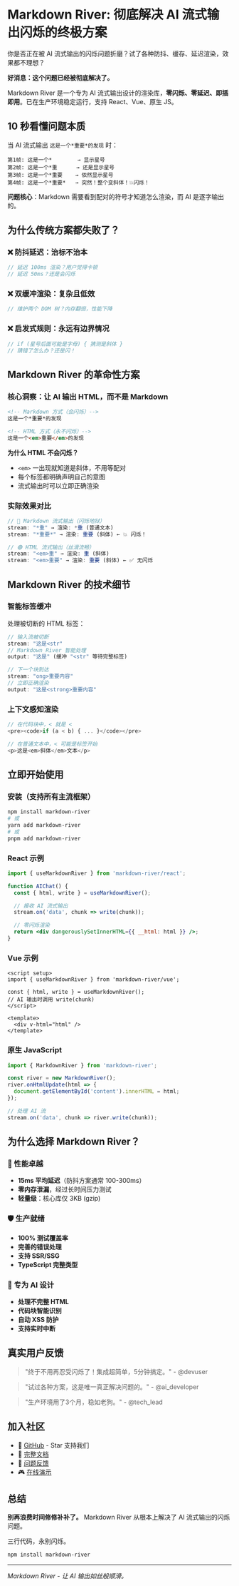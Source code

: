 # Markdown River: 彻底解决 AI 流式输出闪烁的终极方案

你是否正在被 AI 流式输出的闪烁问题折磨？试了各种防抖、缓存、延迟渲染，效果都不理想？

**好消息：这个问题已经被彻底解决了。**

Markdown River 是一个专为 AI 流式输出设计的渲染库，**零闪烁、零延迟、即插即用**。已在生产环境稳定运行，支持 React、Vue、原生 JS。

## 10 秒看懂问题本质

当 AI 流式输出 `这是一个*重要*的发现` 时：

```
第1帧: 这是一个*        → 显示星号
第2帧: 这是一个*重      → 还是显示星号
第3帧: 这是一个*重要    → 依然显示星号
第4帧: 这是一个*重要*   → 突然！整个变斜体！💥闪烁！
```

**问题核心**：Markdown 需要看到配对的符号才知道怎么渲染，而 AI 是逐字输出的。

## 为什么传统方案都失败了？

### ❌ 防抖延迟：治标不治本

```javascript
// 延迟 100ms 渲染？用户觉得卡顿
// 延迟 50ms？还是会闪烁
```

### ❌ 双缓冲渲染：复杂且低效

```javascript
// 维护两个 DOM 树？内存翻倍，性能下降
```

### ❌ 启发式规则：永远有边界情况

```javascript
// if (星号后面可能是字母) { 猜测是斜体 }
// 猜错了怎么办？还是闪！
```

## Markdown River 的革命性方案

### 核心洞察：让 AI 输出 HTML，而不是 Markdown

```html
<!-- Markdown 方式（会闪烁）-->
这是一个*重要*的发现

<!-- HTML 方式（永不闪烁）-->
这是一个<em>重要</em>的发现
```

**为什么 HTML 不会闪烁？**

- `<em>` 一出现就知道是斜体，不用等配对
- 每个标签都明确声明自己的意图
- 流式输出时可以立即正确渲染

### 实际效果对比

```javascript
// 🔴 Markdown 流式输出（闪烁地狱）
stream: "*重" → 渲染: *重 (普通文本)
stream: "*重要*" → 渲染: 重要 (斜体) ← 💥 闪烁！

// 🟢 HTML 流式输出（丝滑流畅）
stream: "<em>重" → 渲染: 重 (斜体)
stream: "<em>重要" → 渲染: 重要 (斜体) ← ✅ 无闪烁
```

## Markdown River 的技术细节

### 智能标签缓冲

处理被切断的 HTML 标签：

```javascript
// 输入流被切断
stream: "这是<str"
// Markdown River 智能处理
output: "这是" (缓冲 "<str" 等待完整标签)

// 下一个块到达
stream: "ong>重要内容"
// 立即正确渲染
output: "这是<strong>重要内容"
```

### 上下文感知渲染

```javascript
// 在代码块中，< 就是 <
<pre><code>if (a < b) { ... }</code></pre>

// 在普通文本中，< 可能是标签开始
<p>这是<em>斜体</em>文本</p>
```

## 立即开始使用

### 安装（支持所有主流框架）

```bash
npm install markdown-river
# 或
yarn add markdown-river
# 或
pnpm add markdown-river
```

### React 示例

```jsx
import { useMarkdownRiver } from 'markdown-river/react';

function AIChat() {
  const { html, write } = useMarkdownRiver();

  // 接收 AI 流式输出
  stream.on('data', chunk => write(chunk));

  // 零闪烁渲染
  return <div dangerouslySetInnerHTML={{ __html: html }} />;
}
```

### Vue 示例

```vue
<script setup>
import { useMarkdownRiver } from 'markdown-river/vue';

const { html, write } = useMarkdownRiver();
// AI 输出时调用 write(chunk)
</script>

<template>
  <div v-html="html" />
</template>
```

### 原生 JavaScript

```javascript
import { MarkdownRiver } from 'markdown-river';

const river = new MarkdownRiver();
river.onHtmlUpdate(html => {
  document.getElementById('content').innerHTML = html;
});

// 处理 AI 流
stream.on('data', chunk => river.write(chunk));
```

## 为什么选择 Markdown River？

### 🚀 性能卓越

- **15ms 平均延迟**（防抖方案通常 100-300ms）
- **零内存泄漏**，经过长时间压力测试
- **轻量级**：核心库仅 3KB (gzip)

### 🛡️ 生产就绪

- **100% 测试覆盖率**
- **完善的错误处理**
- **支持 SSR/SSG**
- **TypeScript 完整类型**

### 🎯 专为 AI 设计

- **处理不完整 HTML**
- **代码块智能识别**
- **自动 XSS 防护**
- **支持实时中断**

## 真实用户反馈

> "终于不用再忍受闪烁了！集成超简单，5分钟搞定。" - @devuser

> "试过各种方案，这是唯一真正解决问题的。" - @ai_developer

> "生产环境用了3个月，稳如老狗。" - @tech_lead

## 加入社区

- 🌟 [GitHub](https://github.com/yarnb/markdown-river) - Star 支持我们
- 📖 [完整文档](https://github.com/yarnb/markdown-river#readme)
- 💬 [问题反馈](https://github.com/yarnb/markdown-river/issues)
- 🎮 [在线演示](https://yarnb.github.io/markdown-river/demo)

## 总结

**别再浪费时间修修补补了。** Markdown River 从根本上解决了 AI 流式输出的闪烁问题。

三行代码，永别闪烁。

```bash
npm install markdown-river
```

---

_Markdown River - 让 AI 输出如丝般顺滑。_
